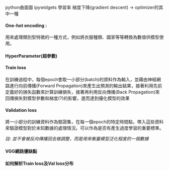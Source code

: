 
python曲面圖
ipywidgets
學習率
梯度下降(gradient descent) -> optimizer的其中一種

#### One-hot encoding : 
用來處理類別型特徵的一種方式，例如將衣服種類、國家等等轉換為數值供模型使用。

#### HyperParameter(超參數)

#### Train loss
在訓練過程中，每個epoch會取一小部分(batch)的資料作為輸入，並藉由神經網路進行向前傳播(Forward Propagation)來產生出預測的輸出結果，接著利用先前定義好的損失函數來計算訓練損失，接著再利用反向傳播(Back Propagation)來回傳損失對模型參數和梯度(?)的影響，進而達到優化模型的效果
#### Validation loss
將一小部分的訓練資料作為驗證集，在每一個epoch的特定時間點，帶入這些資料來驗證模型對於未知數據的處理情況。可以作為是否有產生過度學習的重要標準。

*註: 並不會被反向傳播回去做調整，而是用來衡量模型泛化程度的一個數據*

#### VGG網路優缺點


#### 如何解析Train loss及Val loss分布
